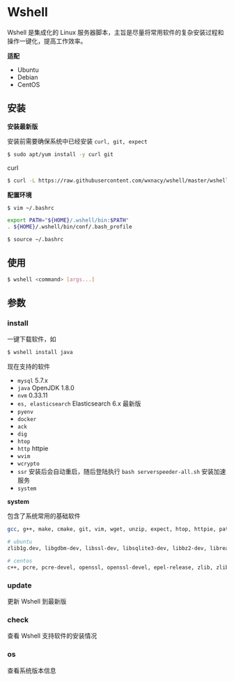 # Wshell

Wshell 是集成化的 Linux 服务器脚本，主旨是尽量将常用软件的复杂安装过程和操作一键化，提高工作效率。

**适配**
- Ubuntu
- Debian
- CentOS


## 安装

**安装最新版**

安装前需要确保系统中已经安装 `curl, git, expect`

```bash
$ sudo apt/yum install -y curl git
```

curl

```bash
$ curl -L https://raw.githubusercontent.com/wxnacy/wshell/master/wshell-installer | bash
```

<!-- wget -->
<!-- ```bash -->
<!-- $ wget -qO- https://raw.githubusercontent.com/wxnacy/wshell/master/install | bash -->
<!-- ``` -->

<!-- **安装指定版本** -->
<!-- ```bash -->
<!-- $ curl -L https://raw.githubusercontent.com/wxnacy/wshell/${tag_name}/install | bash -->
<!-- ``` -->

**配置环境**

```bash
$ vim ~/.bashrc
```

```bash
export PATH="${HOME}/.wshell/bin:$PATH"
. ${HOME}/.wshell/bin/conf/.bash_profile
```

```bash
$ source ~/.bashrc
```

## 使用

```bash
$ wshell <command> [args...]
```

## 参数
### install

一键下载软件，如

```bash
$ wshell install java
```

现在支持的软件

- `mysql` 5.7.x
- `java` OpenJDK 1.8.0
- `nvm` 0.33.11
- `es, elasticsearch` Elasticsearch 6.x 最新版
- `pyenv`
- `docker`
- `ack`
- `dig`
- `htop`
- `http` httpie
- `wvim`
- `wcrypto`
- `ssr` 安装后会自动重启，随后登陆执行 `bash serverspeeder-all.sh` 安装加速服务
- `system`

**system**

包含了系统常用的基础软件

```bash
gcc, g++, make, cmake, git, vim, wget, unzip, expect, htop, httpie, patch, ack, dig

# ubuntu
zlib1g.dev, libgdbm-dev, libssl-dev, libsqlite3-dev, libbz2-dev, libreadline-dev

# centos
c++, pcre, pcre-devel, openssl, openssl-devel, epel-release, zlib, zlib-devel, readline, readline-devel, readline-static, openssl-static, sqlite-devel, bzip2-devel, bzip2-libs
```

### update

更新 Wshell 到最新版

### check

查看 Wshell 支持软件的安装情况

### os

查看系统版本信息
